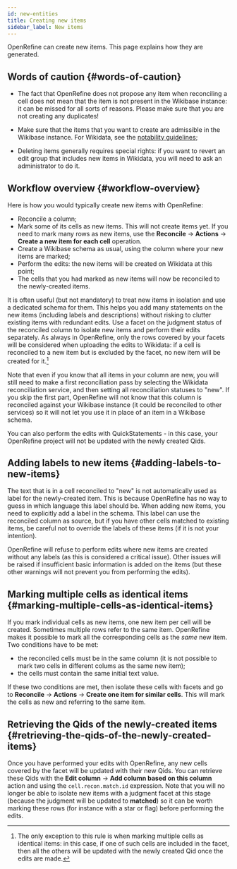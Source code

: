```yaml
---
id: new-entities
title: Creating new items
sidebar_label: New items
---
```


OpenRefine can create new items. This page explains how they are
generated.

## Words of caution {#words-of-caution}

-   The fact that OpenRefine does not propose any item when reconciling
    a cell does not mean that the item is not present in the Wikibase instance:
    it can be missed for all sorts of reasons. Please make
    sure that you are not creating any duplicates!

-   Make sure that the items that you want to create are admissible in
    the Wikibase instance. For Wikidata, see the [notability guidelines](https://www.wikidata.org/wiki/Wikidata:Notability);

-   Deleting items generally requires special rights: if you want to revert an
    edit group that includes new items in Wikidata, you will need to ask an
    administrator to do it.

## Workflow overview {#workflow-overview}

Here is how you would typically create new items with OpenRefine:

-   Reconcile a column;
-   Mark some of its cells as new items. This will not create items yet.
    If you need to mark many rows as new items, use the **Reconcile** →
    **Actions** → **Create a new item for each cell** operation.
-   Create a Wikibase schema as usual, using the column where your new
    items are marked;
-   Perform the edits: the new items will be created on Wikidata at this
    point;
-   The cells that you had marked as new items will now be reconciled to
    the newly-created items.

It is often useful (but not mandatory) to treat new items in isolation
and use a dedicated schema for them. This helps you add many statements
on the new items (including labels and descriptions) without risking to
clutter existing items with redundant edits. Use a facet on the judgment
status of the reconciled column to isolate new items and perform their
edits separately. As always in OpenRefine, only the rows covered by your
facets will be considered when uploading the edits to Wikidata: if a
cell is reconciled to a new item but is excluded by the facet, no new
item will be created for it.[^1]

Note that even if you know that all items in your column are new, you
will still need to make a first reconciliation pass by selecting the
Wikidata reconciliation service, and then setting all reconciliation
statuses to \"new\". If you skip the first part, OpenRefine will not
know that this column is reconciled against your Wikibase instance (it could be
reconciled to other services) so it will not let you use it in place of
an item in a Wikibase schema.

You can also perform the edits with QuickStatements - in this case, your
OpenRefine project will not be updated with the newly created Qids.

## Adding labels to new items {#adding-labels-to-new-items}

The text that is in a cell reconciled to \"new\" is not automatically
used as label for the newly-created item. This is because OpenRefine has
no way to guess in which language this label should be. When adding new
items, you need to explicitly add a label in the schema. This label can
use the reconciled column as source, but if you have other cells matched
to existing items, be careful not to override the labels of these items
(if it is not your intention).

OpenRefine will refuse to perform edits where new items are created
without any labels (as this is considered a critical issue). Other
issues will be raised if insufficient basic information is added on the
items (but these other warnings will not prevent you from performing the
edits).

## Marking multiple cells as identical items {#marking-multiple-cells-as-identical-items}

If you mark individual cells as new items, one new item per cell will be
created. Sometimes multiple rows refer to the same item. OpenRefine
makes it possible to mark all the corresponding cells as the *same* new
item. Two conditions have to be met:
- the reconciled cells must be in the same column (it is not possible
  to mark two cells in different colums as the same new item);
- the cells must contain the same initial text value.

If these two conditions are met, then isolate these cells with facets
and go to **Reconcile** → **Actions** → **Create one item for similar
cells**. This will mark the cells as new and referring to the same item.

## Retrieving the Qids of the newly-created items {#retrieving-the-qids-of-the-newly-created-items}

Once you have performed your edits with OpenRefine, any new cells
covered by the facet will be updated with their new Qids. You can
retrieve these Qids with the **Edit column** → **Add column based on
this column** action and using the `cell.recon.match.id` expression.
Note that you will no longer be able to isolate new items with a
judgment facet at this stage (because the judgment will be updated to
**matched**) so it can be worth marking these rows (for instance with a
star or flag) before performing the edits.

[^1]: The only exception to this rule is when marking multiple cells as
    identical items: in this case, if one of such cells are included in
    the facet, then all the others will be updated with the newly
    created Qid once the edits are made.
